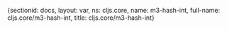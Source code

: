 {sectionid: docs, layout: var, ns: cljs.core, name: m3-hash-int, full-name: cljs.core/m3-hash-int,
  title: cljs.core/m3-hash-int}

